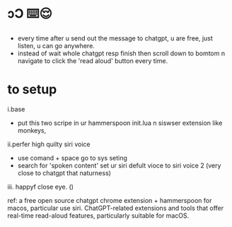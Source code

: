 # ɔƆ ⌨️😌
- every time after u send out the message to chatgpt, u are free, just listen, u can go anywhere. 
- instead of wait whole chatgpt resp finish then scroll down to bomtom n navigate to click the 'read aloud' button every time. 

# to setup
i.base
- put this two scripe in ur hammerspoon init.lua n siswser extension like monkeys, 


ii.perfer high quilty siri voice
- use comand + space go to sys seting
- search for 'spoken content' set ur siri defult vioce to siri voice 2 (very close to chatgpt that naturness)

iii.
happyf close eye. ()


ref:
a free open source chatgpt chrome extension + hammerspoon for macos, particular use siri.
ChatGPT-related extensions and tools that offer real-time read-aloud features, particularly suitable for macOS.





